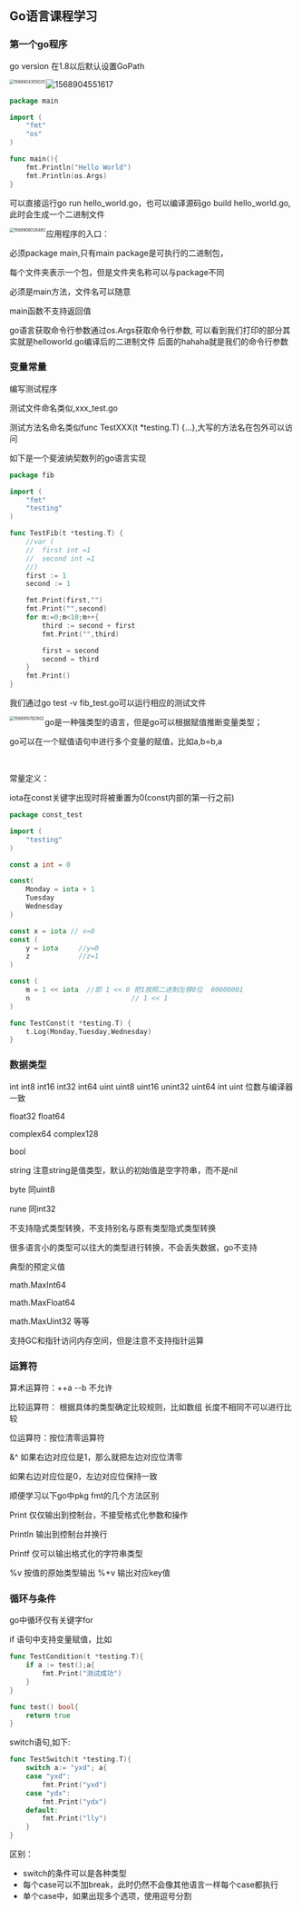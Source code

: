 ## Go语言课程学习

### 第一个go程序

go version 在1.8以后默认设置GoPath

<img src="/home/yxd/.config/Typora/typora-user-images/1568904305025.png" alt="1568904305025" style="zoom:50%;" div align="left"/>

![1568904551617](/home/yxd/.config/Typora/typora-user-images/1568904551617.png)

```go
package main

import (
	"fmt"
	"os"
)

func main(){
	fmt.Println("Hello World")
	fmt.Println(os.Args)
}
```
 可以直接运行go run hello_world.go，也可以编译源码go build hello_world.go,此时会生成一个二进制文件

<img src="/home/yxd/.config/Typora/typora-user-images/1568906026480.png" alt="1568906026480" style="zoom:50%;" div align="left"/>

应用程序的入口：

必须package main,只有main package是可执行的二进制包，

每个文件夹表示一个包，但是文件夹名称可以与package不同

必须是main方法，文件名可以随意

main函数不支持返回值



go语言获取命令行参数通过os.Args获取命令行参数, 可以看到我们打印的部分其实就是helloworld.go编译后的二进制文件 后面的hahaha就是我们的命令行参数

### 变量常量

编写测试程序  

测试文件命名类似,xxx_test.go    

测试方法名命名类似func TestXXX(t *testing.T) {...},大写的方法名在包外可以访问

如下是一个斐波纳契数列的go语言实现

```go
package fib

import (
	"fmt"
	"testing"
)

func TestFib(t *testing.T) {
	//var (
	//	first int =1
	//	second int =1
	//)
	first := 1
	second := 1

	fmt.Print(first,"")
	fmt.Print("",second)
	for m:=0;m<10;m++{
		third := second + first
		fmt.Print("",third)

		first = second
		second = third
	}
	fmt.Print()
}
```

我们通过go test -v fib_test.go可以运行相应的测试文件

<img src="/home/yxd/.config/Typora/typora-user-images/1568910782902.png" alt="1568910782902" style="zoom:50%;" div align="left" />

go是一种强类型的语言，但是go可以根据赋值推断变量类型；

go可以在一个赋值语句中进行多个变量的赋值，比如a,b=b,a

​	

常量定义：

iota在const关键字出现时将被重置为0(const内部的第一行之前)
```go
package const_test

import (
	"testing"
)

const a int = 0

const(
	Monday = iota + 1
	Tuesday
	Wednesday
)

const x = iota // x=0
const (
	y = iota     //y=0
	z            //z=1
)

const (
	m = 1 << iota  //即 1 << 0 把1按照二进制左移0位  00000001
    n                         // 1 << 1                                                     00000010
)

func TestConst(t *testing.T) {
	t.Log(Monday,Tuesday,Wednesday)
}
```

### 数据类型

int int8 int16 int32 int64 uint uint8 uint16 unint32 uint64    int uint 位数与编译器一致

float32 float64

complex64 complex128

bool

string   注意string是值类型，默认的初始值是空字符串，而不是nil

byte 同uint8

rune  同int32



不支持隐式类型转换，不支持别名与原有类型隐式类型转换

很多语言小的类型可以往大的类型进行转换，不会丢失数据，go不支持



典型的预定义值

math.MaxInt64

math.MaxFloat64

math.MaxUint32 等等



支持GC和指针访问内存空间，但是注意不支持指针运算



### 运算符

算术运算符：++a  --b 不允许

比较运算符： 根据具体的类型确定比较规则，比如数组 长度不相同不可以进行比较	

位运算符：按位清零运算符  	

&^   如果右边对应位是1，那么就把左边对应位清零

如果右边对应位是0，左边对应位保持一致



顺便学习以下go中pkg fmt的几个方法区别

Print  仅仅输出到控制台，不接受格式化参数和操作

PrintIn  输出到控制台并换行

Printf    仅可以输出格式化的字符串类型

 %v  按值的原始类型输出     %+v  输出对应key值	





### 循环与条件

go中循环仅有关键字for

if 语句中支持变量赋值，比如
```go
func TestCondition(t *testing.T){
	if a := test();a{
		fmt.Print("测试成功")
	}
}

func test() bool{
	return true
}
```

switch语句,如下:
```go
func TestSwitch(t *testing.T){
	switch a:= "yxd"; a{
	case "yxd":
		fmt.Print("yxd")
	case "ydx":
		fmt.Print("ydx")
	default:
		fmt.Print("lly")
	}
}
```

区别：

- switch的条件可以是各种类型
- 每个case可以不加break，此时仍然不会像其他语言一样每个case都执行
- 单个case中，如果出现多个选项，使用逗号分割